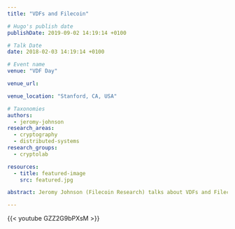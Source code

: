 ```yaml
---
title: "VDFs and Filecoin"

# Hugo's publish date
publishDate: 2019-09-02 14:19:14 +0100

# Talk Date
date: 2018-02-03 14:19:14 +0100

# Event name
venue: "VDF Day"

venue_url:

venue_location: "Stanford, CA, USA"

# Taxonomies
authors:
  - jeromy-johnson
research_areas:
  - cryptography
  - distributed-systems
research_groups:
  - cryptolab

resources:
  - title: featured-image
    src: featured.jpg

abstract: Jeromy Johnson (Filecoin Research) talks about VDFs and Filecoin at VDF Day.

---
```


{{< youtube GZZ2G9bPXsM >}}

